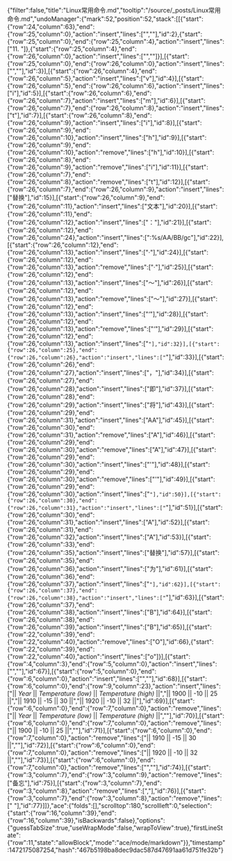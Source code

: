 {"filter":false,"title":"Linux常用命令.md","tooltip":"/source/_posts/Linux常用命令.md","undoManager":{"mark":52,"position":52,"stack":[[{"start":{"row":24,"column":63},"end":{"row":25,"column":0},"action":"insert","lines":["",""],"id":2},{"start":{"row":25,"column":0},"end":{"row":25,"column":4},"action":"insert","lines":["11. "]},{"start":{"row":25,"column":4},"end":{"row":26,"column":0},"action":"insert","lines":["",""]}],[{"start":{"row":25,"column":0},"end":{"row":26,"column":0},"action":"insert","lines":["",""],"id":3}],[{"start":{"row":26,"column":4},"end":{"row":26,"column":5},"action":"insert","lines":["v"],"id":4}],[{"start":{"row":26,"column":5},"end":{"row":26,"column":6},"action":"insert","lines":["i"],"id":5}],[{"start":{"row":26,"column":6},"end":{"row":26,"column":7},"action":"insert","lines":["m"],"id":6}],[{"start":{"row":26,"column":7},"end":{"row":26,"column":8},"action":"insert","lines":["t"],"id":7}],[{"start":{"row":26,"column":8},"end":{"row":26,"column":9},"action":"insert","lines":["i"],"id":8}],[{"start":{"row":26,"column":9},"end":{"row":26,"column":10},"action":"insert","lines":["h"],"id":9}],[{"start":{"row":26,"column":9},"end":{"row":26,"column":10},"action":"remove","lines":["h"],"id":10}],[{"start":{"row":26,"column":8},"end":{"row":26,"column":9},"action":"remove","lines":["i"],"id":11}],[{"start":{"row":26,"column":7},"end":{"row":26,"column":8},"action":"remove","lines":["t"],"id":12}],[{"start":{"row":26,"column":7},"end":{"row":26,"column":9},"action":"insert","lines":["替换"],"id":15}],[{"start":{"row":26,"column":9},"end":{"row":26,"column":11},"action":"insert","lines":["文本"],"id":20}],[{"start":{"row":26,"column":11},"end":{"row":26,"column":12},"action":"insert","lines":["："],"id":21}],[{"start":{"row":26,"column":12},"end":{"row":26,"column":24},"action":"insert","lines":[":%s/AA/BB/gc"],"id":22}],[{"start":{"row":26,"column":12},"end":{"row":26,"column":13},"action":"insert","lines":["·"],"id":24}],[{"start":{"row":26,"column":12},"end":{"row":26,"column":13},"action":"remove","lines":["·"],"id":25}],[{"start":{"row":26,"column":12},"end":{"row":26,"column":13},"action":"insert","lines":["～"],"id":26}],[{"start":{"row":26,"column":12},"end":{"row":26,"column":13},"action":"remove","lines":["～"],"id":27}],[{"start":{"row":26,"column":12},"end":{"row":26,"column":13},"action":"insert","lines":["‘"],"id":28}],[{"start":{"row":26,"column":12},"end":{"row":26,"column":13},"action":"remove","lines":["‘"],"id":29}],[{"start":{"row":26,"column":12},"end":{"row":26,"column":13},"action":"insert","lines":["`"],"id":32}],[{"start":{"row":26,"column":25},"end":{"row":26,"column":26},"action":"insert","lines":["`"],"id":33}],[{"start":{"row":26,"column":26},"end":{"row":26,"column":27},"action":"insert","lines":["，"],"id":34}],[{"start":{"row":26,"column":27},"end":{"row":26,"column":28},"action":"insert","lines":["即"],"id":37}],[{"start":{"row":26,"column":28},"end":{"row":26,"column":29},"action":"insert","lines":["将"],"id":43}],[{"start":{"row":26,"column":29},"end":{"row":26,"column":31},"action":"insert","lines":["AA"],"id":45}],[{"start":{"row":26,"column":30},"end":{"row":26,"column":31},"action":"remove","lines":["A"],"id":46}],[{"start":{"row":26,"column":29},"end":{"row":26,"column":30},"action":"remove","lines":["A"],"id":47}],[{"start":{"row":26,"column":29},"end":{"row":26,"column":30},"action":"insert","lines":["'"],"id":48}],[{"start":{"row":26,"column":29},"end":{"row":26,"column":30},"action":"remove","lines":["'"],"id":49}],[{"start":{"row":26,"column":29},"end":{"row":26,"column":30},"action":"insert","lines":["`"],"id":50}],[{"start":{"row":26,"column":30},"end":{"row":26,"column":31},"action":"insert","lines":["`"],"id":51}],[{"start":{"row":26,"column":30},"end":{"row":26,"column":31},"action":"insert","lines":["A"],"id":52}],[{"start":{"row":26,"column":31},"end":{"row":26,"column":32},"action":"insert","lines":["A"],"id":53}],[{"start":{"row":26,"column":33},"end":{"row":26,"column":35},"action":"insert","lines":["替换"],"id":57}],[{"start":{"row":26,"column":35},"end":{"row":26,"column":36},"action":"insert","lines":["为"],"id":61}],[{"start":{"row":26,"column":36},"end":{"row":26,"column":37},"action":"insert","lines":["`"],"id":62}],[{"start":{"row":26,"column":37},"end":{"row":26,"column":38},"action":"insert","lines":["`"],"id":63}],[{"start":{"row":26,"column":37},"end":{"row":26,"column":38},"action":"insert","lines":["B"],"id":64}],[{"start":{"row":26,"column":38},"end":{"row":26,"column":39},"action":"insert","lines":["B"],"id":65}],[{"start":{"row":22,"column":39},"end":{"row":22,"column":40},"action":"remove","lines":["O"],"id":66},{"start":{"row":22,"column":39},"end":{"row":22,"column":40},"action":"insert","lines":["o"]}],[{"start":{"row":4,"column":3},"end":{"row":5,"column":0},"action":"insert","lines":["",""],"id":67}],[{"start":{"row":5,"column":0},"end":{"row":6,"column":0},"action":"insert","lines":["",""],"id":68}],[{"start":{"row":6,"column":0},"end":{"row":9,"column":23},"action":"insert","lines":["|| *Year* || *Temperature (low)* || *Temperature (high)* ||","|| 1900 || -10 || 25 ||","|| 1910 || -15 || 30 ||","|| 1920 || -10 || 32 ||"],"id":69}],[{"start":{"row":6,"column":0},"end":{"row":7,"column":0},"action":"remove","lines":["|| *Year* || *Temperature (low)* || *Temperature (high)* ||",""],"id":70}],[{"start":{"row":6,"column":0},"end":{"row":7,"column":0},"action":"remove","lines":["|| 1900 || -10 || 25 ||",""],"id":71}],[{"start":{"row":6,"column":0},"end":{"row":7,"column":0},"action":"remove","lines":["|| 1910 || -15 || 30 ||",""],"id":72}],[{"start":{"row":6,"column":0},"end":{"row":7,"column":0},"action":"remove","lines":["|| 1920 || -10 || 32 ||",""],"id":73}],[{"start":{"row":6,"column":0},"end":{"row":7,"column":0},"action":"remove","lines":["",""],"id":74}],[{"start":{"row":3,"column":7},"end":{"row":3,"column":9},"action":"remove","lines":["备忘"],"id":75}],[{"start":{"row":3,"column":7},"end":{"row":3,"column":8},"action":"remove","lines":[","],"id":76}],[{"start":{"row":3,"column":7},"end":{"row":3,"column":8},"action":"remove","lines":[" "],"id":77}]]},"ace":{"folds":[],"scrolltop":180,"scrollleft":0,"selection":{"start":{"row":16,"column":39},"end":{"row":16,"column":39},"isBackwards":false},"options":{"guessTabSize":true,"useWrapMode":false,"wrapToView":true},"firstLineState":{"row":11,"state":"allowBlock","mode":"ace/mode/markdown"}},"timestamp":1472175087254,"hash":"467b5198ba8dec9dac587d47691aa61d751fe32b"}